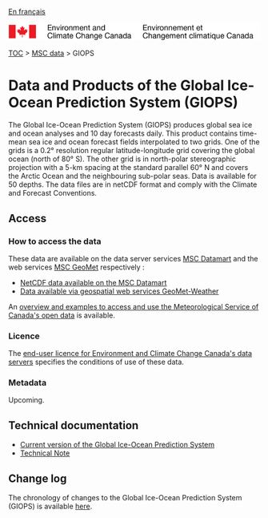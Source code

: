 [En français](readme_giops_fr.md)

![ECCC logo](../../img_eccc-logo.png)

[TOC](../../readme_en.md) > [MSC data](../readme_en.md) > GIOPS

# Data and Products of the Global Ice-Ocean Prediction System (GIOPS)

The Global Ice-Ocean Prediction System (GIOPS) produces global sea ice and ocean analyses and 10 day forecasts daily. This product contains time-mean sea ice and ocean forecast fields interpolated to two grids. One of the grids is a 0.2° resolution regular latitude-longitude grid covering the global ocean (north of 80° S). The other grid is in north-polar stereographic projection with a 5-km spacing at the standard parallel 60° N and covers the Arctic Ocean and the neighbouring sub-polar seas. Data is available for 50 depths. The data files are in netCDF format and comply with the Climate and Forecast Conventions. 

## Access

### How to access the data

These data are available on the data server services [MSC Datamart](../../msc-datamart/readme_en.md) and the web services [MSC GeoMet](../../msc-geomet/readme_en.md) respectively :

* [NetCDF data available on the MSC Datamart](readme_giops-datamart_en.md) 
* [Data available via geospatial web services GeoMet-Weather](../../msc-geomet/readme_en.md)

An [overview and examples to access and use the Meteorological Service of Canada's open data](../../usage/readme_en.md) is available.

### Licence

The [end-user licence for Environment and Climate Change Canada's data servers](../../licence/readme_en.md) specifies the conditions of use of these data.

### Metadata

Upcoming.

## Technical documentation

* [Current version of the Global Ice-Ocean Prediction System](https://collaboration.cmc.ec.gc.ca/cmc/CMOI/product_guide/docs/tech_specifications/tech_specifications_GIOPS_e.pdf)
* [Technical Note](https://collaboration.cmc.ec.gc.ca/cmc/cmoi/product_guide/docs/tech_notes/technote_giops_e.pdf)

## Change log

The chronology of changes to the Global Ice-Ocean Prediction System (GIOPS) is available [here](changelog_giops_en.md).


